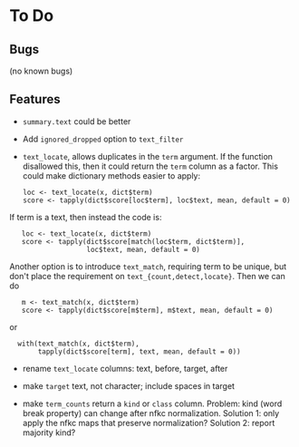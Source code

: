 To Do
=====

Bugs
----

 (no known bugs)


Features
--------

 * `summary.text` could be better

 * Add `ignored_dropped` option to `text_filter`

 * `text_locate`, allows duplicates in the `term` argument. If the function
   disallowed this, then it could return the `term` column as a factor. This
   could make dictionary methods easier to apply:

       loc <- text_locate(x, dict$term)
       score <- tapply(dict$score[loc$term], loc$text, mean, default = 0)

  If term is a text, then instead the code is:

       loc <- text_locate(x, dict$term)
       score <- tapply(dict$score[match(loc$term, dict$term)],
                       loc$text, mean, default = 0)

  Another option is to introduce `text_match`, requiring term to be unique,
  but don't place the requirement on `text_{count,detect,locate}`. Then
  we can do

       m <- text_match(x, dict$term)
       score <- tapply(dict$score[m$term], m$text, mean, default = 0)
 
  or

      with(text_match(x, dict$term),
           tapply(dict$score[term], text, mean, default = 0))


  * rename `text_locate` columns: text, before, target, after

  * make `target` text, not character; include spaces in target

  * make `term_counts` return a `kind` or `class` column. Problem: kind
   (word break property) can change after nfkc normalization. Solution 1:
   only apply the nfkc maps that preserve normalization?
   Solution 2: report majority kind?
